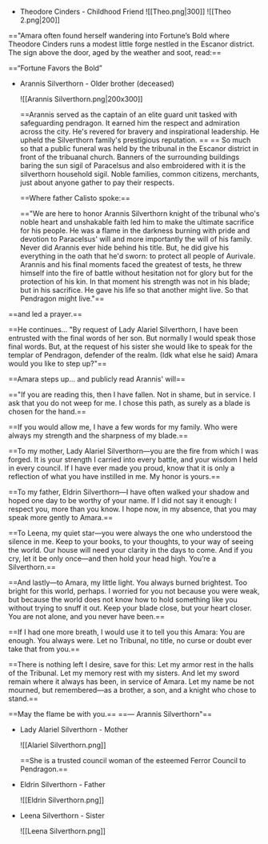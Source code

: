 - Theodore Cinders - Childhood Friend
  ![[Theo.png|300]]
  ![[Theo 2.png|200]]

=="Amara often found herself wandering into Fortune’s Bold where Theodore Cinders runs a modest little forge nestled in the Escanor district. The sign above the door, aged by the weather and soot, read:== 

==“Fortune Favors the Bold”



- Arannis Silverthorn - Older brother (deceased)
  
  ![[Arannis Silverthorn.png|200x300]]
  
  ==Arannis served as the captain of an elite guard unit tasked with safeguarding pendragon. It earned him the respect and admiration across the city. He's revered for bravery and inspirational leadership. He upheld the Silverthorn family's prestigious reputation. == == So much so that a public funeral was held by the tribunal in the Escanor district in front of the tribuanal church. Banners of the surrounding buildings baring the sun sigil of Paracelsus  and also embroidered with it is the silverthorn household sigil. Noble families, common citizens, merchants, just about anyone gather to pay their respects.
  
  ==Where father Calisto spoke:==
  
  =="We are here to honor Arannis Silverthorn knight of the tribunal who's noble heart and unshakable faith led him to make the ultimate sacrifice for his people. He was a flame in the darkness burning with pride and devotion to Paracelsus' will and more importantly the will of his family. Never did Arannis ever hide behind his title. But, he did give his everything in the oath that he'd sworn: to protect all people of Aurivale. Arannis and his final moments faced the greatest of tests, he threw himself into the fire of battle without hesitation not for glory but for the protection of his kin. In that moment his strength was not in his blade; but in his sacrifice. He gave his life so that another might live. So that Pendragon might live."==
  
 ==and led a prayer.==
  
==He continues... "By request of Lady Alariel Silverthorn, I have been entrusted with the final words of her son. But normally I would speak those final words. But, at the request of his sister she would like to speak for the templar of Pendragon, defender of the realm. (Idk what else he said) Amara would you like to step up?"==

==Amara steps up... and publicly read Arannis' will== 

=="If you are reading this, then I have fallen.  Not in shame, but in service. I ask that you do not weep for me. I chose this path, as surely as a blade is chosen for the hand.==

==If you would allow me, I have a few words for my family. Who were always my strength and the sharpness of my blade.==

==To my mother, Lady Alariel Silverthorn—you are the fire from which I was forged. It is your strength I carried into every battle, and your wisdom I held in every council. If I have ever made you proud, know that it is only a reflection of what you have instilled in me. My honor is yours.==

==To my father, Eldrin Silverthorn—I have often walked your shadow and hoped one day to be worthy of your name. If I did not say it enough: I respect you, more than you know. I hope now, in my absence, that you may speak more gently to Amara.==

==To Leena, my quiet star—you were always the one who understood the silence in me. Keep to your books, to your thoughts, to your way of seeing the world. Our house will need your clarity in the days to come. And if you cry, let it be only once—and then hold your head high. You’re a Silverthorn.==

==And lastly—to Amara, my little light. You always burned brightest. Too bright for this world, perhaps. I worried for you not because you were weak, but because the world does not know how to hold something like you without trying to snuff it out. Keep your blade close, but your heart closer. You are not alone, and you never have been.==

==If I had one more breath, I would use it to tell you this Amara: You are enough. You always were. Let no Tribunal, no title, no curse or doubt ever take that from you.==

==There is nothing left I desire, save for this: Let my armor rest in the halls of the Tribunal. Let my memory rest with my sisters. And let my sword remain where it always has been, in service of Amara. Let my name be not mourned, but remembered—as a brother, a son, and a knight who chose to stand.==

==May the flame be with you.==
==— Arannis Silverthorn"==
  
  
  
- Lady Alariel Silverthorn - Mother
  
  ![[Alariel Silverthorn.png]]
  
  ==She is a trusted council woman of the esteemed Ferror Council to Pendragon.==
  
  
- Eldrin Silverthorn - Father

  
  ![[Eldrin Silverthorn.png]]
  
  
  
  
  
  
  
- Leena Silverthorn - Sister
  
  ![[Leena Silverthorn.png]]